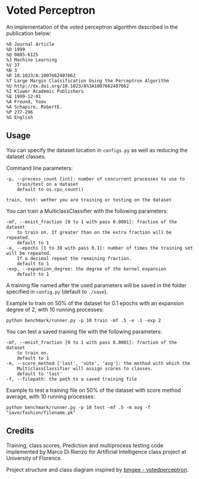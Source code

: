 Voted Perceptron
===

An implementation of the voted perceptron algorithm
described in the publication below:

    %0 Journal Article
    %D 1999
    %@ 0885-6125
    %J Machine Learning
    %V 37
    %N 3
    %R 10.1023/A:1007662407062
    %T Large Margin Classification Using the Perceptron Algorithm
    %U http://dx.doi.org/10.1023/A%3A1007662407062
    %I Kluwer Academic Publishers
    %8 1999-12-01
    %A Freund, Yoav
    %A Schapire, RobertE.
    %P 277-296
    %G English

Usage
---
You can specify the dataset location in `configs.py` as well as 
reducing the dataset classes.

Command line parameters:

    -p, --process_count [int]: number of concurrent processes to use to 
        train/test on a dataset
        default to os.cpu_count()
        
    train, test: wether you are training or testing on the dataset

You can train a MulticlassClassifier with the following parameters:

    -mf, --mnist_fraction [0 to 1 with pass 0.0001]: fraction of the dataset
        to train on. If greater than on the extra fraction will be repeated.
        default to 1
    -e, --epochs [1 to 30 with pass 0.1]: number of times the training set will be repeated.
        If a decimal repeat the remaining fraction.
        default to 1
    -exp, --expansion_degree: the degree of the kernel expansion
        default to 1

A training file named after the used parameters will be saved in the folder 
specified in `config.py` (default to `./save`).

Example to train on 50% of the dataset for 0.1 epochs with an expansion degree of 2,
with 10 running processes:
~~~
python benchmark/runner.py -p 10 train -mf .5 -e .1 -exp 2
~~~
You can test a saved training file with the following parameters:

    -mf, --mnist_fraction [0 to 1 with pass 0.0001]: fraction of the dataset
        to train on.
        default to 1
    -m, --score_method ['last', 'vote', 'avg']: the method with which the 
        MulticlassClassifier will assign scores to classes.
        default to 'last'
    -f, --filepath: the path to a saved training file

Example to test a training file on 50% of the dataset with score method average,
with 10 running processes:
~~~
python benchmark/runner.py -p 10 test -mf .5 -m avg -f "save/fashion/filename.pk"
~~~

Credits
---
Training, class scores, Prediction and multiprocess testing code 
implemented by Marco Di Rienzo for Artificial Intelligence 
class project at University of Florence.

Project structure and class diagram inspired by [bmgee - votedperceptron](https://pypi.org/project/votedperceptron/).